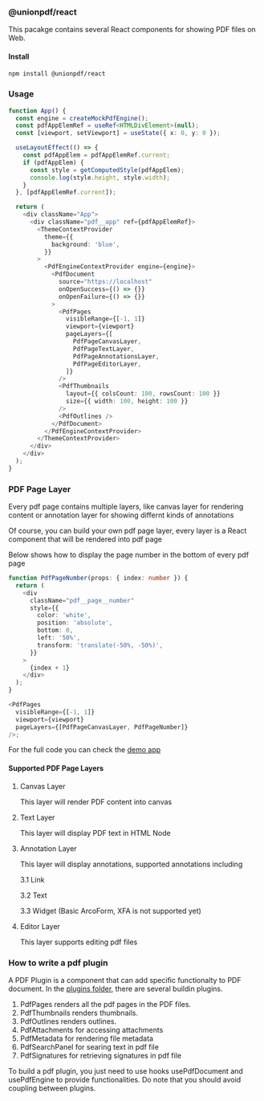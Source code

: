 ### @unionpdf/react

This pacakge contains several React components for showing PDF files on Web.

#### Install

```bash
npm install @unionpdf/react
```

### Usage

```typescript
function App() {
  const engine = createMockPdfEngine();
  const pdfAppElemRef = useRef<HTMLDivElement>(null);
  const [viewport, setViewport] = useState({ x: 0, y: 0 });

  useLayoutEffect(() => {
    const pdfAppElem = pdfAppElemRef.current;
    if (pdfAppElem) {
      const style = getComputedStyle(pdfAppElem);
      console.log(style.height, style.width);
    }
  }, [pdfAppElemRef.current]);

  return (
    <div className="App">
      <div className="pdf__app" ref={pdfAppElemRef}>
        <ThemeContextProvider
          theme={{
            background: 'blue',
          }}
        >
          <PdfEngineContextProvider engine={engine}>
            <PdfDocument
              source="https://localhost"
              onOpenSuccess={() => {}}
              onOpenFailure={() => {}}
            >
              <PdfPages
                visibleRange={[-1, 1]}
                viewport={viewport}
                pageLayers={[
                  PdfPageCanvasLayer,
                  PdfPageTextLayer,
                  PdfPageAnnotationsLayer,
                  PdfPageEditorLayer,
                ]}
              />
              <PdfThumbnails
                layout={{ colsCount: 100, rowsCount: 100 }}
                size={{ width: 100, height: 100 }}
              />
              <PdfOutlines />
            </PdfDocument>
          </PdfEngineContextProvider>
        </ThemeContextProvider>
      </div>
    </div>
  );
}
```

### PDF Page Layer

Every pdf page contains multiple layers, like canvas layer for rendering content or annotation layer for showing differnt kinds of annotations

Of course, you can build your own pdf page layer, every layer is a React component that will be rendered into pdf page

Below shows how to display the page number in the bottom of every pdf page

```typescript
function PdfPageNumber(props: { index: number }) {
  return (
    <div
      className="pdf__page__number"
      style={{
        color: 'white',
        position: 'absolute',
        bottom: 0,
        left: '50%',
        transform: 'translate(-50%, -50%)',
      }}
    >
      {index + 1}
    </div>
  );
}

<PdfPages
  visibleRange={[-1, 1]}
  viewport={viewport}
  pageLayers={[PdfPageCanvasLayer, PdfPageNumber]}
/>;
```

For the full code you can check the [demo app](./packages/app/src/main.tsx)

#### Supported PDF Page Layers

1. Canvas Layer

   This layer will render PDF content into canvas

2. Text Layer

   This layer will display PDF text in HTML Node

3. Annotation Layer

   This layer will display annotations, supported annotations including

   3.1 Link

   3.2 Text

   3.3 Widget (Basic ArcoForm, XFA is not supported yet)

4. Editor Layer

   This layer supports editing pdf files

### How to write a pdf plugin

A PDF Plugin is a component that can add specific functionalty to PDF document. In the [plugins folder](./src/plugins), there are several buildin plugins.

1. PdfPages renders all the pdf pages in the PDF files.
2. PdfThumbnails renders thumbnails.
3. PdfOutlines renders outlines.
4. PdfAttachments for accessing attachments
5. PdfMetadata for rendering file metadata
6. PdfSearchPanel for searing text in pdf file
7. PdfSignatures for retrieving signatures in pdf file

To build a pdf plugin, you just need to use hooks usePdfDocument and usePdfEngine to provide functionalities. Do note that you should avoid coupling between plugins.
